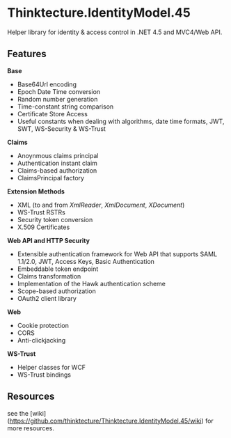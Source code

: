 # Thinktecture.IdentityModel.45 #

Helper library for identity & access control in .NET 4.5 and MVC4/Web API.

## Features ##

**Base**

- Base64Url encoding
- Epoch Date Time conversion
- Random number generation
- Time-constant string comparison
- Certificate Store Access
- Useful constants when dealing with algorithms, date time formats, JWT, SWT, WS-Security & WS-Trust

**Claims**

- Anoynmous claims principal
- Authentication instant claim
- Claims-based authorization
- ClaimsPrincipal factory

**Extension Methods**

- XML (to and from *XmlReader*, *XmlDocument*, *XDocument*)
- WS-Trust RSTRs
- Security token conversion
- X.509 Certificates


**Web API and HTTP Security**

- Extensible authentication framework for Web API that supports SAML 1.1/2.0, JWT, Access Keys, Basic Authentication
- Embeddable token endpoint
- Claims transformation
- Implementation of the Hawk authentication scheme
- Scope-based authorization
- OAuth2 client library

**Web**

- Cookie protection
- CORS
- Anti-clickjacking

**WS-Trust**

- Helper classes for WCF
- WS-Trust bindings


## Resources ##

see the [wiki] (https://github.com/thinktecture/Thinktecture.IdentityModel.45/wiki) for more resources. 
